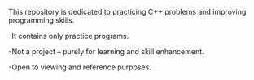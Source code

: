 This repository is dedicated to practicing C++ problems and improving programming skills.

-It contains only practice programs.

-Not a project – purely for learning and skill enhancement.

-Open to viewing and reference purposes.
